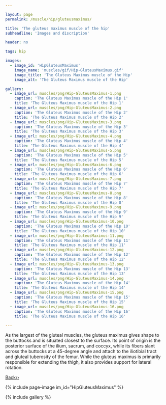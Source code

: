 ```yaml
---

layout: page
permalink: /muscle/hip/gluteusmaximus/

title: 'The gluteus maximus muscle of the hip'
subheadline: 'Images and discription'

header: no

tags: hip

images:
  - image_id: 'HipGluteusMaximus'
    image_name: 'muscles/gif/Hip-GluteusMaximus.gif'
    image_title: 'The Gluteus Maximus muscle of the Hip'
    image_alt: 'The Gluteus Maximus muscle of the Hip' 

gallery:
  - image_url: muscles/png/Hip-GluteusMaximus-1.png
    caption: 'The Gluteus Maximus muscle of the Hip 1'
    title: 'The Gluteus Maximus muscle of the Hip 1'
  - image_url: muscles/png/Hip-GluteusMaximus-2.png
    caption: 'The Gluteus Maximus muscle of the Hip 2'
    title: 'The Gluteus Maximus muscle of the Hip 2'
  - image_url: muscles/png/Hip-GluteusMaximus-3.png
    caption: 'The Gluteus Maximus muscle of the Hip 3'
    title: 'The Gluteus Maximus muscle of the Hip 3'
  - image_url: muscles/png/Hip-GluteusMaximus-4.png
    caption: 'The Gluteus Maximus muscle of the Hip 4'
    title: 'The Gluteus Maximus muscle of the Hip 4'
  - image_url: muscles/png/Hip-GluteusMaximus-5.png
    caption: 'The Gluteus Maximus muscle of the Hip 5'
    title: 'The Gluteus Maximus muscle of the Hip 5'
  - image_url: muscles/png/Hip-GluteusMaximus-6.png
    caption: 'The Gluteus Maximus muscle of the Hip 6'
    title: 'The Gluteus Maximus muscle of the Hip 6'
  - image_url: muscles/png/Hip-GluteusMaximus-7.png
    caption: 'The Gluteus Maximus muscle of the Hip 7'
    title: 'The Gluteus Maximus muscle of the Hip 7'
  - image_url: muscles/png/Hip-GluteusMaximus-8.png
    caption: 'The Gluteus Maximus muscle of the Hip 8'
    title: 'The Gluteus Maximus muscle of the Hip 8'
  - image_url: muscles/png/Hip-GluteusMaximus-9.png
    caption: 'The Gluteus Maximus muscle of the Hip 9'
    title: 'The Gluteus Maximus muscle of the Hip 9'
  - image_url: muscles/png/Hip-GluteusMaximus-10.png
    caption: 'The Gluteus Maximus muscle of the Hip 10'
    title: 'The Gluteus Maximus muscle of the Hip 10'
  - image_url: muscles/png/Hip-GluteusMaximus-11.png
    caption: 'The Gluteus Maximus muscle of the Hip 11'
    title: 'The Gluteus Maximus muscle of the Hip 11'
  - image_url: muscles/png/Hip-GluteusMaximus-12.png
    caption: 'The Gluteus Maximus muscle of the Hip 12'
    title: 'The Gluteus Maximus muscle of the Hip 12'
  - image_url: muscles/png/Hip-GluteusMaximus-13.png
    caption: 'The Gluteus Maximus muscle of the Hip 13'
    title: 'The Gluteus Maximus muscle of the Hip 13'
  - image_url: muscles/png/Hip-GluteusMaximus-14.png
    caption: 'The Gluteus Maximus muscle of the Hip 14'
    title: 'The Gluteus Maximus muscle of the Hip 14'
  - image_url: muscles/png/Hip-GluteusMaximus-15.png
    caption: 'The Gluteus Maximus muscle of the Hip 15'
    title: 'The Gluteus Maximus muscle of the Hip 15'
  - image_url: muscles/png/Hip-GluteusMaximus-16.png
    caption: 'The Gluteus Maximus muscle of the Hip 16'
    title: 'The Gluteus Maximus muscle of the Hip 16'

---
```


As the largest of the gluteal muscles, the gluteus maximus gives shape to the buttocks and is situated closest to the surface. Its point of origin is the posterior surface of the ilium, sacrum, and coccyx, while its fibers slant across the buttocks at a 45-degree angle and attach to the iliotibial tract and gluteal tuberosity of the femur. While the gluteus maximus is primarily responsible for extending the thigh, it also provides support for lateral rotation.

[Back››](/muscle/hip/superficial/)

{% include page-image im_id="HipGluteusMaximus" %}

{% include gallery %}
